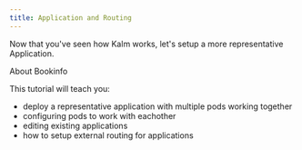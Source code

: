 ```yaml
---
title: Application and Routing
---
```


Now that you've seen how Kalm works, let's setup a more representative Application.

About Bookinfo

This tutorial will teach you:

- deploy a representative application with multiple pods working together
- configuring pods to work with eachother
- editing existing applications
- how to setup external routing for applications
